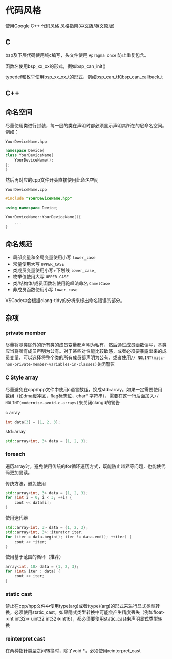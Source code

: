 # 代码风格

使用Google C++ 代码风格 风格指南([中文版](https://zh-google-styleguide.readthedocs.io/en/latest/google-cpp-styleguide/contents/)/[英文原版](https://google.github.io/styleguide/cppguide.html))

## C

bsp及下层代码使用纯c编写，头文件使用 `#pragma once` 防止重复包含。

函数名使用bsp_xx_xx的形式，例如bsp_can_init()

typedef和枚举使用bsp_xx_xx_t的形式，例如bsp_can_t和bsp_can_callback_t

## C++

## 命名空间

尽量使用类进行封装，每一层的类在声明时都必须显示声明其所在的层命名空间。
例如：

 `YourDeviceName.hpp`

```c++
namespace Device{
class YourDeviceName{
    YourDeviceName();
};
}
```

然后再对应的cpp文件开头直接使用此命名空间

 `YourDeviceName.cpp`

```c++
#include "YourDeviceName.hpp"

using namespace Device;

YourDeviceName::YourDeviceName(){
    ...
}
```

## 命名规范

* 局部变量和全局变量使用小写 `lower_case`
* 常量使用大写 `UPPER_CASE`
* 类成员变量使用小写+下划线 `lower_case_`
* 枚举值使用大写 `UPPER_CASE`
* 类/结构体/成员函数名使用驼峰法命名 `CamelCase`
* 非成员函数使用小写 `lower_case`

VSCode中会根据clang-tidy的分析来标出命名错误的部分。

## 杂项

### private member

尽量将基类除外的所有类的成员变量都声明为私有，然后通过成员函数读写，基类应当将所有成员声明为公有。对于某些对性能比较敏感，或者必须要暴露出来的成员变量，可以选择将整个类的所有成员都声明为公有，或者使用`// NOLINT(misc-non-private-member-variables-in-classes)`关闭警告

### C Style array

尽量避免在cpp/hpp文件中使用c语言数组，换成std::array。如果一定需要使用数组（如dma缓冲区，flag标志位，char* 字符串），需要在这一行后面加入`// NOLINT(modernize-avoid-c-arrays)`来关闭clangd的警告

c array

```c++
int data[3] = {1, 2, 3};
```

std::array

```c++
std::array<int, 3> data = {1, 2, 3};
```

### foreach

遍历array时，避免使用传统的for循环遍历方式，既能防止越界等问题，也能使代码更加易读。

传统方法，避免使用

```c++
std::array<int, 3> data = {1, 2, 3};
for (int i = 0; i < 3; ++i) {
    cout << data[i];
}
```

使用迭代器

```c++
std::array<int, 3> data = {1, 2, 3};
std::array<int, 3>::iterator iter;
for (iter = data.begin(); iter != data.end(); ++iter) {
    cout << *iter;
}
```

使用基于范围的循环（推荐）

```c++
array<int, 10> data = {1, 2, 3};
for (int& iter : data) {
    cout << iter;
}
```

### static cast

禁止在cpp/hpp文件中使用type(arg)或者(type)(arg)的形式来进行显式类型转换，必须使用static_cast。如果隐式类型转换中可能会产生精度丢失（例如float->int int32-> uint32 int32->int16），都必须要使用static_cast来声明显式类型转换

### reinterpret cast

在两种指针类型之间转换时，除了void *，必须使用reinterpret_cast
